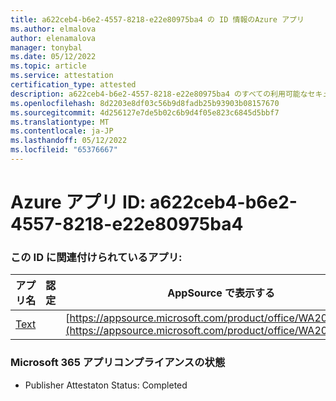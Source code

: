```yaml
---
title: a622ceb4-b6e2-4557-8218-e22e80975ba4 の ID 情報のAzure アプリ
ms.author: elmalova
author: elenamalova
manager: tonybal
ms.date: 05/12/2022
ms.topic: article
ms.service: attestation
certification_type: attested
description: a622ceb4-b6e2-4557-8218-e22e80975ba4 のすべての利用可能なセキュリティとコンプライアンス情報。
ms.openlocfilehash: 8d2203e8df03c56b9d8fadb25b93903b08157670
ms.sourcegitcommit: 4d256127e7de5b02c6b9d4f05e823c6845d5bbf7
ms.translationtype: MT
ms.contentlocale: ja-JP
ms.lasthandoff: 05/12/2022
ms.locfileid: "65376667"
---
```

# <a name="azure-app-id-a622ceb4-b6e2-4557-8218-e22e80975ba4"></a>Azure アプリ ID: a622ceb4-b6e2-4557-8218-e22e80975ba4


### <a name="apps-associated-with-this-id"></a>この ID に関連付けられているアプリ:
| **アプリ名** | **認定** | **AppSource で表示する** |
|--------------|---------------|-----------------------|
| [Text](../forward/WA200000383.md) |  | [https://appsource.microsoft.com/product/office/WA200000383](https://appsource.microsoft.com/product/office/WA200000383) |

### <a name="microsoft-365-app-compliance-status"></a>Microsoft 365 アプリコンプライアンスの状態
- Publisher Attestaton Status: Completed
